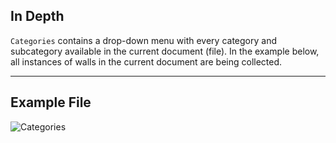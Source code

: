 ## In Depth
`Categories` contains a drop-down menu with every category and subcategory available in the current document (file). In the example below, all instances of walls in the current document are being collected.
___
## Example File

![Categories](./DSRevitNodesUI.Categories_img.jpg)
